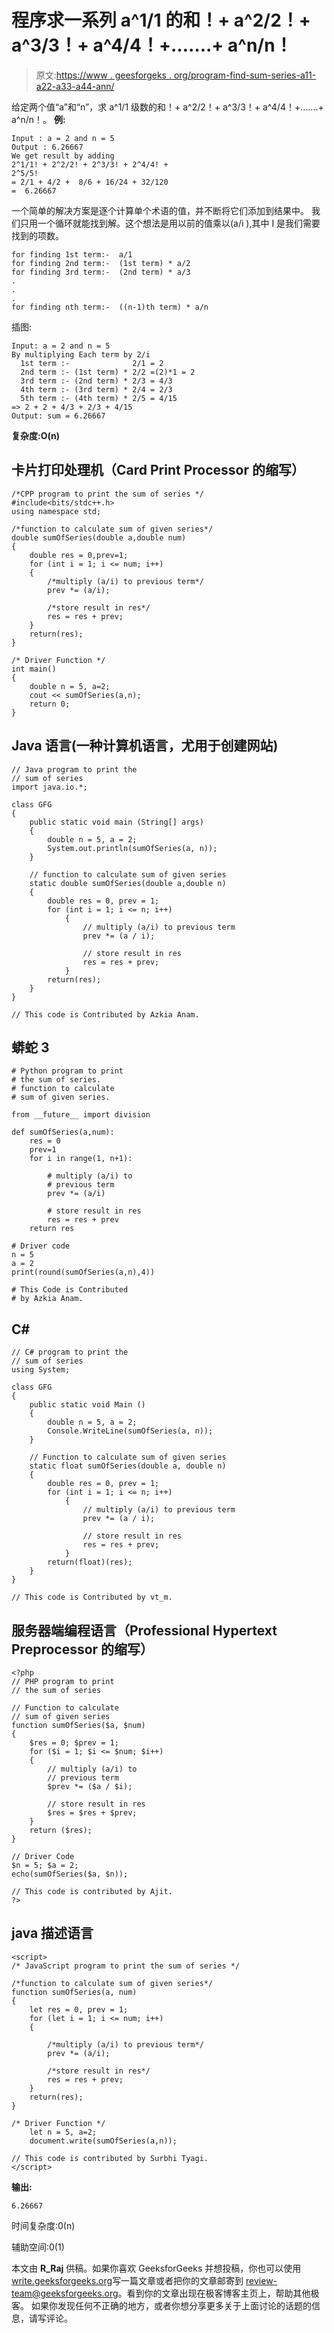 # 程序求一系列 a^1/1 的和！+ a^2/2！+ a^3/3！+ a^4/4！+…….+ a^n/n！

> 原文:[https://www . geesforgeks . org/program-find-sum-series-a11-a22-a33-a44-ann/](https://www.geeksforgeeks.org/program-find-sum-series-a11-a22-a33-a44-ann/)

给定两个值“a”和“n”，求 a^1/1 级数的和！+ a^2/2！+ a^3/3！+ a^4/4！+…….+ a^n/n！。
**例:**

```
Input : a = 2 and n = 5
Output : 6.26667
We get result by adding 
2^1/1! + 2^2/2! + 2^3/3! + 2^4/4! +
2^5/5! 
= 2/1 + 4/2 +  8/6 + 16/24 + 32/120
=  6.26667
```

一个简单的解决方案是逐个计算单个术语的值，并不断将它们添加到结果中。
我们只用一个循环就能找到解。这个想法是用以前的值乘以(a/i ),其中 I 是我们需要找到的项数。

```
for finding 1st term:-  a/1
for finding 2nd term:-  (1st term) * a/2
for finding 3rd term:-  (2nd term) * a/3
.
.
.
for finding nth term:-  ((n-1)th term) * a/n
```

插图:

```
Input: a = 2 and n = 5
By multiplying Each term by 2/i
  1st term :-              2/1 = 2
  2nd term :- (1st term) * 2/2 =(2)*1 = 2
  3rd term :- (2nd term) * 2/3 = 4/3
  4th term :- (3rd term) * 2/4 = 2/3
  5th term :- (4th term) * 2/5 = 4/15
=> 2 + 2 + 4/3 + 2/3 + 4/15
Output: sum = 6.26667
```

**复杂度:O(n)**

## 卡片打印处理机（Card Print Processor 的缩写）

```
/*CPP program to print the sum of series */
#include<bits/stdc++.h>
using namespace std;

/*function to calculate sum of given series*/
double sumOfSeries(double a,double num)
{
    double res = 0,prev=1;
    for (int i = 1; i <= num; i++)
    {
        /*multiply (a/i) to previous term*/
        prev *= (a/i);

        /*store result in res*/
        res = res + prev;
    }
    return(res);
}

/* Driver Function */
int main()
{
    double n = 5, a=2;
    cout << sumOfSeries(a,n);
    return 0;
}
```

## Java 语言(一种计算机语言，尤用于创建网站)

```
// Java program to print the
// sum of series
import java.io.*;

class GFG
{
    public static void main (String[] args)
    {
        double n = 5, a = 2;
        System.out.println(sumOfSeries(a, n));
    }

    // function to calculate sum of given series
    static double sumOfSeries(double a,double n)
    {
        double res = 0, prev = 1;
        for (int i = 1; i <= n; i++)
            {
                // multiply (a/i) to previous term
                prev *= (a / i);

                // store result in res
                res = res + prev;
            }
        return(res);
    }
}

// This code is Contributed by Azkia Anam.
```

## 蟒蛇 3

```
# Python program to print
# the sum of series.
# function to calculate
# sum of given series.

from __future__ import division

def sumOfSeries(a,num):
    res = 0
    prev=1
    for i in range(1, n+1):

        # multiply (a/i) to
        # previous term
        prev *= (a/i)

        # store result in res
        res = res + prev
    return res

# Driver code
n = 5
a = 2
print(round(sumOfSeries(a,n),4))

# This Code is Contributed
# by Azkia Anam.
```

## C#

```
// C# program to print the
// sum of series
using System;

class GFG
{
    public static void Main ()
    {
        double n = 5, a = 2;
        Console.WriteLine(sumOfSeries(a, n));
    }

    // Function to calculate sum of given series
    static float sumOfSeries(double a, double n)
    {
        double res = 0, prev = 1;
        for (int i = 1; i <= n; i++)
            {
                // multiply (a/i) to previous term
                prev *= (a / i);

                // store result in res
                res = res + prev;
            }
        return(float)(res);
    }
}

// This code is Contributed by vt_m.
```

## 服务器端编程语言（Professional Hypertext Preprocessor 的缩写）

```
<?php
// PHP program to print
// the sum of series

// Function to calculate
// sum of given series
function sumOfSeries($a, $num)
{
    $res = 0; $prev = 1;
    for ($i = 1; $i <= $num; $i++)
    {
        // multiply (a/i) to
        // previous term
        $prev *= ($a / $i);

        // store result in res
        $res = $res + $prev;
    }
    return ($res);
}

// Driver Code
$n = 5; $a = 2;
echo(sumOfSeries($a, $n));

// This code is contributed by Ajit.
?>
```

## java 描述语言

```
<script>
/* JavaScript program to print the sum of series */

/*function to calculate sum of given series*/
function sumOfSeries(a, num)
{
    let res = 0, prev = 1;
    for (let i = 1; i <= num; i++)
    {

        /*multiply (a/i) to previous term*/
        prev *= (a/i);

        /*store result in res*/
        res = res + prev;
    }
    return(res);
}

/* Driver Function */
    let n = 5, a=2;
    document.write(sumOfSeries(a,n));

// This code is contributed by Surbhi Tyagi.
</script>
```

**输出:**

```
6.26667
```

时间复杂度:0(n)

辅助空间:0(1)

本文由 **R_Raj** 供稿。如果你喜欢 GeeksforGeeks 并想投稿，你也可以使用[write.geeksforgeeks.org](https://write.geeksforgeeks.org)写一篇文章或者把你的文章邮寄到 review-team@geeksforgeeks.org。看到你的文章出现在极客博客主页上，帮助其他极客。
如果你发现任何不正确的地方，或者你想分享更多关于上面讨论的话题的信息，请写评论。